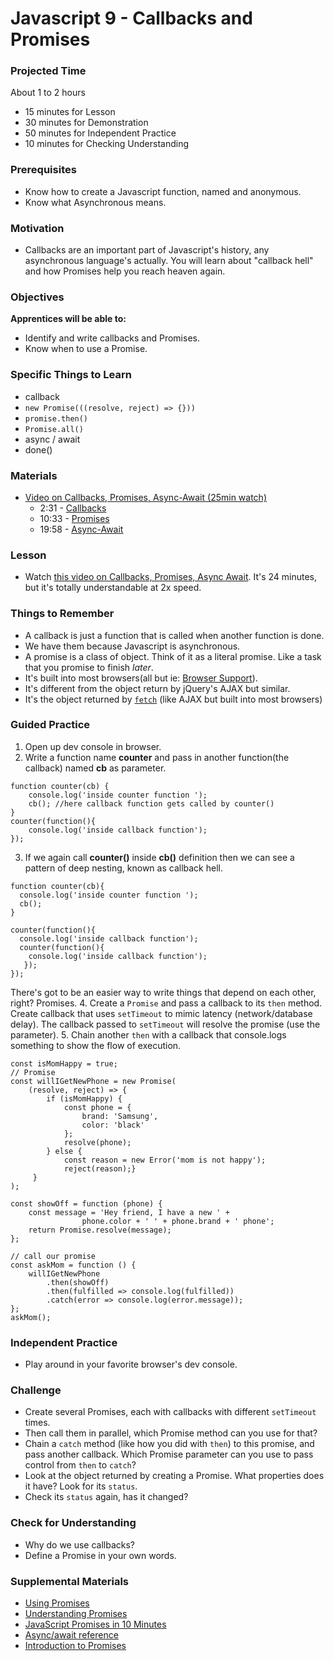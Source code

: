 # Javascript 9 - Callbacks and Promises

### Projected Time
About 1 to 2 hours
- 15 minutes for Lesson
- 30 minutes for Demonstration
- 50 minutes for Independent Practice
- 10 minutes for Checking Understanding

### Prerequisites
- Know how to create a Javascript function, named and anonymous.
- Know what Asynchronous means.

### Motivation
- Callbacks are an important part of Javascript's history, any asynchronous language's actually. You will learn about "callback hell" and how Promises help you reach heaven again.

### Objectives
**Apprentices will be able to:**
- Identify and write callbacks and Promises.
- Know when to use a Promise.

### Specific Things to Learn
- callback
- `new Promise(((resolve, reject) => {}))`
- `promise.then()`
- `Promise.all()`
- async / await
- done()

### Materials
- [Video on Callbacks, Promises, Async-Await (25min watch)](https://youtu.be/PoRJizFvM7s)
  - 2:31 - [Callbacks](https://youtu.be/PoRJizFvM7s?t=151)
  - 10:33 - [Promises](https://youtu.be/PoRJizFvM7s?t=633)
  - 19:58 - [Async-Await](https://youtu.be/PoRJizFvM7s?t=1199)



### Lesson
- Watch [this video on Callbacks, Promises, Async Await](https://youtu.be/PoRJizFvM7s).  It's 24 minutes, but it's totally understandable at 2x speed.

### Things to Remember
- A callback is just a function that is called when another function is done. 
- We have them because Javascript is asynchronous.
- A promise is a class of object. Think of it as a literal promise. Like a task that you promise to finish _later_.
- It's built into most browsers(all but ie: [Browser Support](https://developer.mozilla.org/en-US/docs/Web/JavaScript/Reference/Global_Objects/Promise#Browser_compatibility)).
- It's different from the object return by jQuery's AJAX but similar.
- It's the object returned by [`fetch`](https://developer.mozilla.org/en-US/docs/Web/API/Fetch_API) (like AJAX but built into most browsers)

### Guided Practice
1. Open up dev console in browser.
2. Write a function name **counter** and pass in another function(the callback) named **cb** as parameter.
```
function counter(cb) {
    console.log('inside counter function ');
    cb(); //here callback function gets called by counter()
}
counter(function(){
    console.log('inside callback function');
});
```

3. If we again call **counter()** inside **cb()** definition then we can see a pattern of deep nesting, known as callback hell.
```
function counter(cb){
  console.log('inside counter function ');
  cb();
}

counter(function(){
  console.log('inside callback function');
  counter(function(){
    console.log('inside callback function');
   });
});
```
There's got to be an easier way to write things that depend on each other, right? Promises.
4. Create a `Promise` and pass a callback to its `then` method. Create callback that uses `setTimeout` to mimic latency (network/database delay). The callback passed to `setTimeout` will resolve the promise (use the parameter).
5. Chain another `then` with a callback that console.logs something to show the flow of execution.
```
const isMomHappy = true;
// Promise
const willIGetNewPhone = new Promise(
    (resolve, reject) => { 
        if (isMomHappy) {
            const phone = {
                brand: 'Samsung',
                color: 'black'
            };
            resolve(phone);
        } else {
            const reason = new Error('mom is not happy');
            reject(reason);}
     }
);

const showOff = function (phone) {
    const message = 'Hey friend, I have a new ' +
                phone.color + ' ' + phone.brand + ' phone';
    return Promise.resolve(message);
};

// call our promise
const askMom = function () {
    willIGetNewPhone
        .then(showOff)
        .then(fulfilled => console.log(fulfilled))
        .catch(error => console.log(error.message));
};
askMom();
```

### Independent Practice
- Play around in your favorite browser's dev console.

### Challenge
- Create several Promises, each with callbacks with different `setTimeout` times.
- Then call them in parallel, which Promise method can you use for that?
- Chain a `catch` method (like how you did with `then`) to this promise, and pass another callback. Which Promise parameter can you use to pass control from `then` to `catch`?
- Look at the object returned by creating a Promise. What properties does it have? Look for its `status`.
- Check its `status` again, has it changed?

### Check for Understanding
- Why do we use callbacks?
- Define a Promise in your own words.


### Supplemental Materials
- [Using Promises](https://developer.mozilla.org/en-US/docs/Web/JavaScript/Guide/Using_promises)
- [Understanding Promises](https://www.codecademy.com/courses/asynchronous-javascript/lessons/promises/exercises/understanding-promises)
- [JavaScript Promises in 10 Minutes](https://www.youtube.com/watch?v=DHvZLI7Db8E)
- [Async/await reference](https://javascript.info/async-await)
- [Introduction to Promises](https://beta.observablehq.com/@mbostock/introduction-to-promises)

